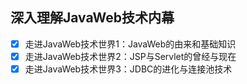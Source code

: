 ## 深入理解JavaWeb技术内幕

- [x] 走进JavaWeb技术世界1：JavaWeb的由来和基础知识
- [x] 走进JavaWeb技术世界2：JSP与Servlet的曾经与现在
- [x] 走进JavaWeb技术世界3：JDBC的进化与连接池技术
